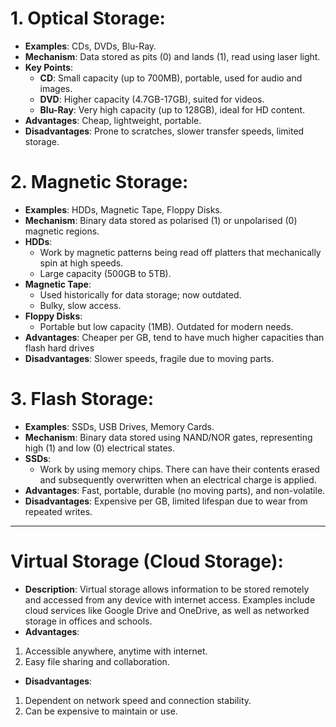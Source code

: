 # 1. Optical Storage:
- **Examples**: CDs, DVDs, Blu-Ray.
- **Mechanism**: Data stored as pits (0) and lands (1), read using laser light.
- **Key Points**:
    - **CD**: Small capacity (up to 700MB), portable, used for audio and images.
    - **DVD**: Higher capacity (4.7GB-17GB), suited for videos.
    - **Blu-Ray**: Very high capacity (up to 128GB), ideal for HD content.
- **Advantages**: Cheap, lightweight, portable.
- **Disadvantages**: Prone to scratches, slower transfer speeds, limited storage.
# 2. Magnetic Storage:
- **Examples**: HDDs, Magnetic Tape, Floppy Disks.
- **Mechanism**: Binary data stored as polarised (1) or unpolarised (0) magnetic regions.
- **HDDs**:
	- Work by magnetic patterns being read off platters that mechanically spin at high speeds.
    - Large capacity (500GB to 5TB).
- **Magnetic Tape**:
    - Used historically for data storage; now outdated.
    - Bulky, slow access.
- **Floppy Disks**:
    - Portable but low capacity (1MB). Outdated for modern needs.
- **Advantages**: Cheaper per GB, tend to have much higher capacities than flash hard drives
- **Disadvantages**: Slower speeds, fragile due to moving parts.
# 3. Flash Storage:
- **Examples**: SSDs, USB Drives, Memory Cards.
- **Mechanism**: Binary data stored using NAND/NOR gates, representing high (1) and low (0) electrical states.
- **SSDs**:
	- Work by using memory chips. There can have their contents erased and subsequently overwritten when an electrical charge is applied.
- **Advantages**: Fast, portable, durable (no moving parts), and non-volatile.
- **Disadvantages**: Expensive per GB, limited lifespan due to wear from repeated writes.
---
# Virtual Storage (Cloud Storage):
- **Description**: Virtual storage allows information to be stored remotely and accessed from any device with internet access. Examples include cloud services like Google Drive and OneDrive, as well as networked storage in offices and schools.
- **Advantages**:
1. Accessible anywhere, anytime with internet.
2. Easy file sharing and collaboration.
- **Disadvantages**:
1. Dependent on network speed and connection stability.
2. Can be expensive to maintain or use.